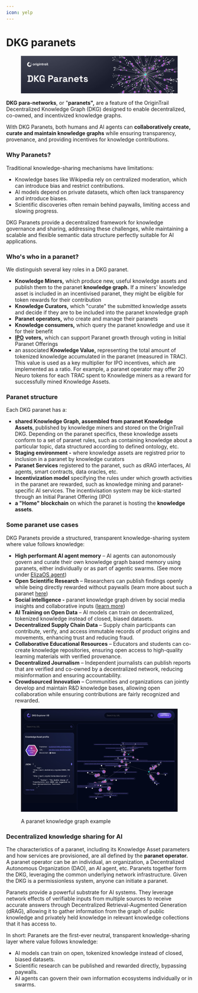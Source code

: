```yaml
---
icon: yelp
---
```


# DKG paranets

<figure><img src="../../.gitbook/assets/DKG Paranets.png" alt=""><figcaption></figcaption></figure>

**DKG para-networks**, or "**paranets",** are a feature of the OriginTrail Decentralized Knowledge Graph (DKG) designed to enable decentralized, co-owned, and incentivized knowledge graphs.&#x20;

With DKG Paranets, both humans and AI agents can **collaboratively create, curate and maintain knowledge graphs** while ensuring transparency, provenance, and providing incentives for knowledge contributions.&#x20;

### Why Paranets?

Traditional knowledge-sharing mechanisms have limitations:

* Knowledge bases like Wikipedia rely on centralized moderation, which can introduce bias and restrict contributions.
* AI models depend on private datasets, which often lack transparency and introduce biases.
* Scientific discoveries often remain behind paywalls, limiting access and slowing progress.

DKG Paranets provide a decentralized framework for knowledge governance and sharing, addressing these challenges, while maintaining a scalable and flexible semantic data structure perfectly suitable for AI applications.

### Who's who in a paranet?

We distinguish several key roles in a DKG paranet.

* **Knowledge Miners,** which produce new, useful knowledge assets and publish them to the paranet **knowledge graph.** If a miners' knowledge asset is included in an incentivised paranet, they might be eligible for token rewards for their contribution
* **Knowledge Curators,** which "curate" the submitted knowledge assets and decide if they are to be included into the paranet knowledge graph
* **Paranet operators,** who create and manage their paranets
* **Knowledge consumers,** which query the paranet knowledge and use it for their benefit
* [**IPO**](initial-paranet-offerings-ipos/) **voters,** which can support Paranet growth through voting in Initial Paranet Offerings
* an associated **Knowledge Value,** representing the total amount of tokenized knowledge accumulated in the paranet (measured in TRAC). This value is used as a key multiplier for IPO incentives, which are implemented as a ratio. For example, a paranet operator may offer 20 Neuro tokens for each TRAC spent to Knowledge miners as a reward for successfully mined Knowledge Assets.&#x20;

### Paranet structure

Each DKG paranet has a:

* **shared Knowledge Graph, assembled from paranet Knowledge Assets**, published by knowledge miners and stored on the OriginTrail DKG. Depending on the paranet specifics, these knowledge assets conform to a set of paranet rules, such as containing knowledge about a particular topic, data structured according to defined ontology, etc.
* **Staging environment -** where knowledge assets are registred prior to inclusion in a paranet by knowledge curators
* **Paranet Services** registered to the paranet, such as dRAG interfaces, AI agents, smart contracts, data oracles, etc.
* **Incentivization model** specifying the rules under which growth activities in the paranet are rewarded, such as knowledge mining and paranet-specific AI services. The incentivisation system may be kick-started through an Initial Paranet Offering (IPO)
* **a "Home" blockchain** on which the paranet is hosting the **knowledge assets**.

### Some paranet use cases

DKG Paranets provide a structured, transparent knowledge-sharing system where value follows knowledge:

* **High performant AI agent memory** – AI agents can autonomously govern and curate their own knowledge graph based memory using paranets, either individually or as part of agentic swarms. (See more under [ElizaOS agent](../ai-agents/elizaos-dkg-agent.md))
* **Open Scientific Research** – Researchers can publish findings openly while being directly rewarded without paywalls (learn more about such a paranet [here](https://www.youtube.com/watch?v=9O-DB4EftOk))
* **Social intelligence -** paranet knowledge graph driven by social media insights and collaborative inputs ([learn more](https://origintrail.io/blog/growing-the-buz-economy-announcing-the-social-intelligence-paranet-launch))
* **AI Training on Open Data** – AI models can train on decentralized, tokenized knowledge instead of closed, biased datasets.
* **Decentralized Supply Chain Data** – Supply chain participants can contribute, verify, and access immutable records of product origins and movements, enhancing trust and reducing fraud.
* **Collaborative Educational Resources** – Educators and students can co-create knowledge repositories, ensuring open access to high-quality learning materials with verified provenance.
* **Decentralized Journalism** – Independent journalists can publish reports that are verified and co-owned by a decentralized network, reducing misinformation and ensuring accountability.
* **Crowdsourced Innovation** – Communities and organizations can jointly develop and maintain R\&D knowledge bases, allowing open collaboration while ensuring contributions are fairly recognized and rewarded.

<figure><img src="../../.gitbook/assets/Screenshot 2025-02-26 at 17.22.36.png" alt=""><figcaption><p>A paranet knowledge graph example</p></figcaption></figure>

### Decentralized knowledge sharing for AI

The characteristics of a paranet, including its Knowledge Asset parameters and how services are provisioned, are all defined by the **paranet operator.** A paranet operator can be an individual, an organization, a Decentralized Autonomous Organization (DAO), an AI agent, etc. Paranets together form the DKG, leveraging the common underlying network infrastructure. Given the DKG is a permissionless system, anyone can initiate a paranet.

Paranets provide a powerful substrate for AI systems. They leverage network effects of verifiable inputs from multiple sources to receive accurate answers through Decentralized Retrieval-Augmented Generation (dRAG), allowing it to gather information from the graph of public knowledge and privately held knowledge in relevant knowledge collections that it has access to.

In short: Paranets are the first-ever neutral, transparent knowledge-sharing layer where value follows knowledge:

* AI models can train on open, tokenized knowledge instead of closed, biased datasets.
* Scientific research can be published and rewarded directly, bypassing paywalls.
* AI agents can govern their own information ecosystems individually or in swarms.
